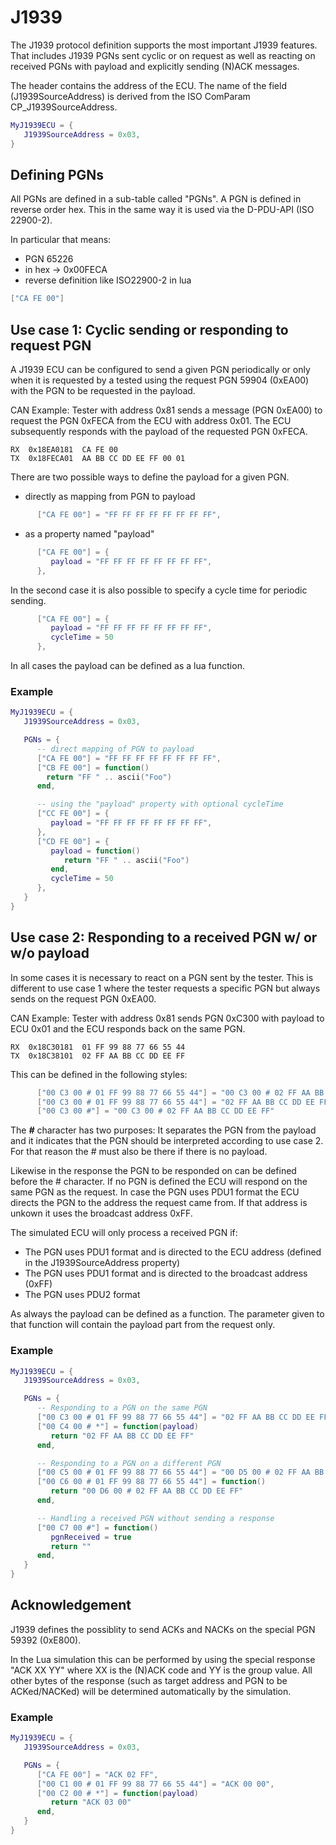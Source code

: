 # J1939
The J1939 protocol definition supports the most important J1939 features. That includes J1939 PGNs sent cyclic or on request as well as reacting on received PGNs with payload and explicitly sending (N)ACK messages.

The header contains the address of the ECU. The name of the field (J1939SourceAddress) is derived from the ISO ComParam CP_J1939SourceAddress.

```lua
MyJ1939ECU = {
   J1939SourceAddress = 0x03,
}
```
## Defining PGNs
All PGNs are defined in a sub-table called "PGNs".
A PGN is defined in reverse order hex. This in the same way it is used via the D-PDU-API (ISO 22900-2).

In particular that means:
* PGN 65226
* in hex -> 0x00FECA
* reverse definition like ISO22900-2 in lua
```lua
["CA FE 00"]
```
## Use case 1: Cyclic sending or responding to request PGN
A J1939 ECU can be configured to send a given PGN periodically or only when it is requested by a tested using the request PGN 59904 (0xEA00) with the PGN to be requested in the payload.

CAN Example: Tester with address 0x81 sends a message (PGN 0xEA00) to request the PGN 0xFECA from the ECU with address 0x01. The ECU subsequently responds with the payload of the requested PGN 0xFECA.
```
RX  0x18EA0181  CA FE 00
TX  0x18FECA01  AA BB CC DD EE FF 00 01
```

There are two possible ways to define the payload for a given PGN.
* directly as mapping from PGN to payload
```lua
      ["CA FE 00"] = "FF FF FF FF FF FF FF FF",
```

* as a property named "payload"
```lua
      ["CA FE 00"] = { 
         payload = "FF FF FF FF FF FF FF FF",
      },
```

In the second case it is also possible to specify a cycle time for periodic sending.
```lua
      ["CA FE 00"] = { 
         payload = "FF FF FF FF FF FF FF FF",
         cycleTime = 50
      },
```

In all cases the payload can be defined as a lua function.

### Example

```lua
MyJ1939ECU = {
   J1939SourceAddress = 0x03,

   PGNs = {
      -- direct mapping of PGN to payload 
      ["CA FE 00"] = "FF FF FF FF FF FF FF FF",
      ["CB FE 00"] = function()
        return "FF " .. ascii("Foo")
      end,

      -- using the "payload" property with optional cycleTime
      ["CC FE 00"] = { 
         payload = "FF FF FF FF FF FF FF FF",
      },
      ["CD FE 00"] = { 
         payload = function()
            return "FF " .. ascii("Foo")
         end,
         cycleTime = 50
      },
   }
}
```

## Use case 2: Responding to a received PGN w/ or w/o payload
In some cases it is necessary to react on a PGN sent by the tester. This is different to use case 1 where the tester requests a specific PGN but always sends on the request PGN 0xEA00.

CAN Example: Tester with address 0x81 sends PGN 0xC300 with payload to ECU 0x01 and the ECU responds back on the same PGN.
```
RX  0x18C30181  01 FF 99 88 77 66 55 44
TX  0x18C38101  02 FF AA BB CC DD EE FF
```

This can be defined in the following styles:
```lua
      ["00 C3 00 # 01 FF 99 88 77 66 55 44"] = "00 C3 00 # 02 FF AA BB CC DD EE FF"
      ["00 C3 00 # 01 FF 99 88 77 66 55 44"] = "02 FF AA BB CC DD EE FF"
      ["00 C3 00 #"] = "00 C3 00 # 02 FF AA BB CC DD EE FF"
```

The ***#*** character has two purposes: It separates the PGN from the payload and it indicates that the PGN should be interpreted according to use case 2. For that reason the # must also be there if there is no payload.

Likewise in the response the PGN to be responded on can be defined before the # character. If no PGN is defined the ECU will respond on the same PGN as the request. In case the PGN uses PDU1 format the ECU directs the PGN to the address the request came from. If that address is unkown it uses the broadcast address 0xFF.

The simulated ECU will only process a received PGN if:
* The PGN uses PDU1 format and is directed to the ECU address (defined in the J1939SourceAddress property)
* The PGN uses PDU1 format and is directed to the broadcast address (0xFF)
* The PGN uses PDU2 format

As always the payload can be defined as a function. The parameter given to that function will contain the payload part from the request only.
### Example

```lua
MyJ1939ECU = {
   J1939SourceAddress = 0x03,

   PGNs = {
      -- Responding to a PGN on the same PGN
      ["00 C3 00 # 01 FF 99 88 77 66 55 44"] = "02 FF AA BB CC DD EE FF",
      ["00 C4 00 # *"] = function(payload)
         return "02 FF AA BB CC DD EE FF"
      end,

      -- Responding to a PGN on a different PGN
      ["00 C5 00 # 01 FF 99 88 77 66 55 44"] = "00 D5 00 # 02 FF AA BB CC DD EE FF",
      ["00 C6 00 # 01 FF 99 88 77 66 55 44"] = function()
         return "00 D6 00 # 02 FF AA BB CC DD EE FF"
      end,

      -- Handling a received PGN without sending a response
      ["00 C7 00 #"] = function()
         pgnReceived = true
         return ""
      end,
   }
}
```

## Acknowledgement
J1939 defines the possiblity to send ACKs and NACKs on the special PGN 59392 (0xE800).

In the Lua simulation this can be performed by using the special response "ACK XX YY" where XX is the (N)ACK code and YY is the group value. All other bytes of the response (such as target address and PGN to be ACKed/NACKed) will be determined automatically by the simulation.

### Example
```lua
MyJ1939ECU = {
   J1939SourceAddress = 0x03,

   PGNs = {
      ["CA FE 00"] = "ACK 02 FF",
      ["00 C1 00 # 01 FF 99 88 77 66 55 44"] = "ACK 00 00",
      ["00 C2 00 # *"] = function(payload)
         return "ACK 03 00"
      end,
   }
}
```
